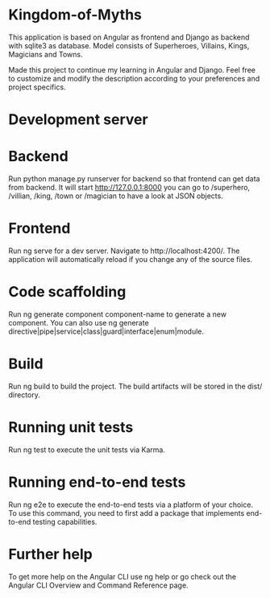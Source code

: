 # Kingdom-of-Myths
This application is based on Angular as frontend and Django as backend with sqlite3 as database. Model consists of Superheroes, Villains, Kings, Magicians and Towns.

Made this project to continue my learning in Angular and Django. Feel free to customize and modify the description according to your preferences and project specifics.

# Development server

# Backend
Run python manage.py runserver for backend so that frontend can get data from backend. It will start http://127.0.0.1:8000 you can go to /superhero, /villian, /king, /town or /magician to have a look at JSON objects.

# Frontend
Run ng serve for a dev server. Navigate to http://localhost:4200/. The application will automatically reload if you change any of the source files.

# Code scaffolding
Run ng generate component component-name to generate a new component. You can also use ng generate directive|pipe|service|class|guard|interface|enum|module.

# Build
Run ng build to build the project. The build artifacts will be stored in the dist/ directory.

# Running unit tests
Run ng test to execute the unit tests via Karma.

# Running end-to-end tests
Run ng e2e to execute the end-to-end tests via a platform of your choice. To use this command, you need to first add a package that implements end-to-end testing capabilities.

# Further help
To get more help on the Angular CLI use ng help or go check out the Angular CLI Overview and Command Reference page.
